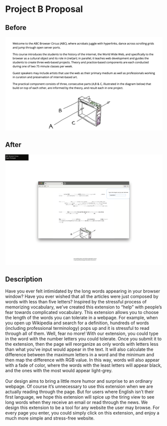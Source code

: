 # Project B Proposal

## Before
![image](before.png)
## After
![image](after.png)

## Description
Have you ever felt intimidated by the long words appearing in your browser window? Have you ever wished that all the articles were just composed by words with less than five letters? Inspired by the stressful process of memorizing vocabulary, we’ve created this extension to “help” with people’s fear towards complicated vocabulary. This extension allows you to choose the length of the words you can tolerate in a webpage. For example, when you open up Wikipedia and search for a definition, hundreds of words (including professional terminology) pops up and it is stressful to read through all of them. Well, fear no more! With our extension, you could type in the word with the number letters you could tolerate. Once you submit it to the extension, then the page will reorganize as only words with letters less than what you’ve input would appear in the text. It will also calculate the difference between the maximum letters in a word and the minimum and then map the difference with RGB value. In this way, words will also appear with a fade of color, where the words with the least letters will appear black, and the ones with the most would appear light-grey.
<br/>
<br/>
Our design aims to bring a little more humor and surprise to an ordinary webpage. Of course it’s unnecessary to use this extension when we are actually reading through the page. But for users where English isn’t their first language, we hope this extension will spice up the tiring view to see long words when they receive an email or read through the news. We design this extension to be a tool for any website the user may browse. For every page you enter, you could simply click on this extension, and enjoy a much more simple and stress-free website.

